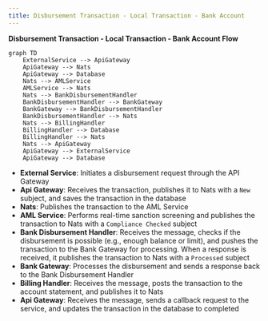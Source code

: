 ```yaml
---
title: Disbursement Transaction - Local Transaction - Bank Account
---
```

**Disbursement Transaction - Local Transaction - Bank Account Flow**

```mermaid
graph TD
    ExternalService --> ApiGateway
    ApiGateway --> Nats
    ApiGateway --> Database
    Nats --> AMLService
    AMLService --> Nats
    Nats --> BankDisbursementHandler
    BankDisbursementHandler --> BankGateway
    BankGateway --> BankDisbursementHandler
    BankDisbursementHandler --> Nats
    Nats --> BillingHandler
    BillingHandler --> Database
    BillingHandler --> Nats
    Nats --> ApiGateway
    ApiGateway --> ExternalService
    ApiGateway --> Database
```

- **External Service**: Initiates a disbursement request through the API Gateway
- **Api Gateway**: Receives the transaction, publishes it to Nats with a `New` subject, and saves the transaction in the database
- **Nats**: Publishes the transaction to the AML Service
- **AML Service**: Performs real-time sanction screening and publishes the transaction to Nats with a `Compliance Checked` subject
- **Bank Disbursement Handler**: Receives the message, checks if the disbursement is possible (e.g., enough balance or limit), and pushes the transaction to the Bank Gateway for processing. When a response is received, it publishes the transaction to Nats with a `Processed` subject
- **Bank Gateway**: Processes the disbursement and sends a response back to the Bank Disbursement Handler
- **Billing Handler**: Receives the message, posts the transaction to the account statement, and publishes it to Nats
- **Api Gateway**: Receives the message, sends a callback request to the service, and updates the transaction in the database to completed
